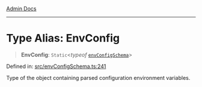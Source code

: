 [Admin Docs](/)

***

# Type Alias: EnvConfig

> **EnvConfig**: `Static`\<*typeof* [`envConfigSchema`](../variables/envConfigSchema.md)\>

Defined in: [src/envConfigSchema.ts:241](https://github.com/PratapRathi/talawa-api/blob/8be1a1231af103d298d6621405c956dc45d3a73a/src/envConfigSchema.ts#L241)

Type of the object containing parsed configuration environment variables.
